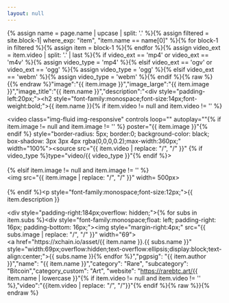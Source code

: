 ```yaml
---
layout: null
---
```

{% assign name = page.name | upcase | split: '.' %}{% assign filtered = site.block-1| where_exp: "item", "item.name == name[0]" %}{% for block-1 in filtered %}{% assign item = block-1 %}{% endfor %}{% assign video_ext = item.video | split: '.' | last %}{% if video_ext == 'mp4' or video_ext == 'm4v' %}{% assign video_type = 'mp4' %}{% elsif video_ext == 'ogv' or video_ext == 'ogg' %}{% assign video_type = 'ogg' %}{% elsif video_ext == 'webm' %}{% assign video_type = 'webm' %}{% endif %}{% raw %}{{% endraw %}"image":"{{ item.image }}","image_large":"{{ item.image }}","image_title":"{{ item.name }}","description":"<div style=\"padding-left:20px;\"><h2 style=\"font-family:monospace;font-size:14px;font-weight:bold;\">{{ item.name }}</h2>{% if item.video != null and item.video != '' %}<div><video class=\"img-fluid img-responsive\" controls loop=\"\" autoplay=\"\"{% if item.image != null and item.image != '' %} poster=\"{{ item.image }}\"{% endif %} style=\"border-radius: 5px; border:0; background-color: black; box-shadow: 3px 3px 4px rgba(0,0,0,0.2);max-width:360px;\" width=\"100%\"><source src=\"{{ item.video | replace: "/", "\/" }}\" {% if video_type %}type=\"video\/{{ video_type }}\"{% endif %}></video></div><br>{% elsif item.image != null and item.image != '' %}<div><img src=\"{{ item.image | replace: "/", "\/" }}\" width= 500px></div><br>{% endif %}<p style=\"font-family:monospace;font-size:12px;\">{{ item.description }}</p><div style=\"padding-right:184px;overflow: hidden;\">{% for subs in item.subs %}<div style=\"font-family:monospace;float: left; padding-right: 16px; padding-bottom: 16px;\"><img style=\"margin-right:4px;\" src=\"{{ subs.image | replace: "/", "\/" }}\" width=\"69\"><br><a href=\"https:\/\/xchain.io\/asset\/{{ item.name }}.{{ subs.name }}\" style=\"width:69px;overflow:hidden;text-overflow:ellipsis;display:block;text-align:center;\">{{ subs.name }}</a></div>{% endfor %}</div></div>","pgpsig": "{{ item.author }}","name": "{{ item.name }}","category": "Rare", "subcategory": "Bitcoin","category_custom": "Art",
"website": "https://rarebtc.art/{{ item.name | lowercase }}"{% if item.video != null and item.video != '' %},"video":"{{item.video | replace: "/", "\/"}}"{% endif %}{% raw %}}{% endraw %}